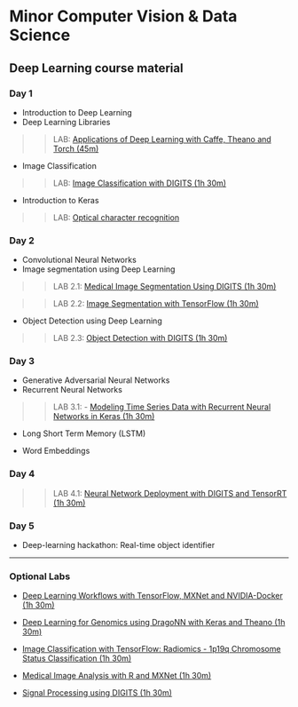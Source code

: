 # Minor Computer Vision & Data Science## Deep Learning course material### Day 1* Introduction to Deep Learning* Deep Learning Libraries>> LAB: [Applications of Deep Learning with Caffe, Theano and Torch (45m)](https://spl-nvlabs.qwiklab.com/focuses/223)* Image Classification>> LAB: [Image Classification with DIGITS (1h 30m)](https://spl-nvlabs.qwiklab.com/focuses/1579)* Introduction to Keras>> LAB: [Optical character recognition](https://github.com/wxs/keras-mnist-tutorial/blob/master/MNIST%20in%20Keras.ipynb)### Day 2* Convolutional Neural Networks* Image segmentation using Deep Learning>> LAB 2.1: [Medical Image Segmentation Using DIGITS (1h 30m)](https://spl-nvlabs.qwiklab.com/focuses/2794)>> LAB 2.2: [Image Segmentation with TensorFlow (1h 30m)](https://spl-nvlabs.qwiklab.com/focuses/2193)* Object Detection using Deep Learning>> LAB 2.3: [Object Detection with DIGITS (1h 30m)](https://spl-nvlabs.qwiklab.com/focuses/1204)### Day 3* Generative Adversarial Neural Networks* Recurrent Neural Networks>> LAB 3.1: - [Modeling Time Series Data with Recurrent Neural Networks in Keras (1h 30m)](https://spl-nvlabs.qwiklab.com/focuses/3043)* Long Short Term Memory (LSTM)* Word Embeddings### Day 4>> LAB 4.1: [Neural Network Deployment with DIGITS and TensorRT (1h 30m)](https://spl-nvlabs.qwiklab.com/focuses/1207)### Day 5* Deep-learning hackathon: Real-time object identifier___### Optional Labs- [Deep Learning Workflows with TensorFlow, MXNet and NVIDIA-Docker (1h 30m)](https://spl-nvlabs.qwiklab.com/focuses/219)- [Deep Learning for Genomics using DragoNN with Keras and Theano (1h 30m)](https://spl-nvlabs.qwiklab.com/focuses/3046)- [Image Classification with TensorFlow: Radiomics - 1p19q Chromosome Status Classification (1h 30m)](https://spl-nvlabs.qwiklab.com/focuses/3044)- [Medical Image Analysis with R and MXNet (1h 30m)](https://spl-nvlabs.qwiklab.com/focuses/2793)- [Signal Processing using DIGITS (1h 30m)](https://spl-nvlabs.qwiklab.com/focuses/1578)